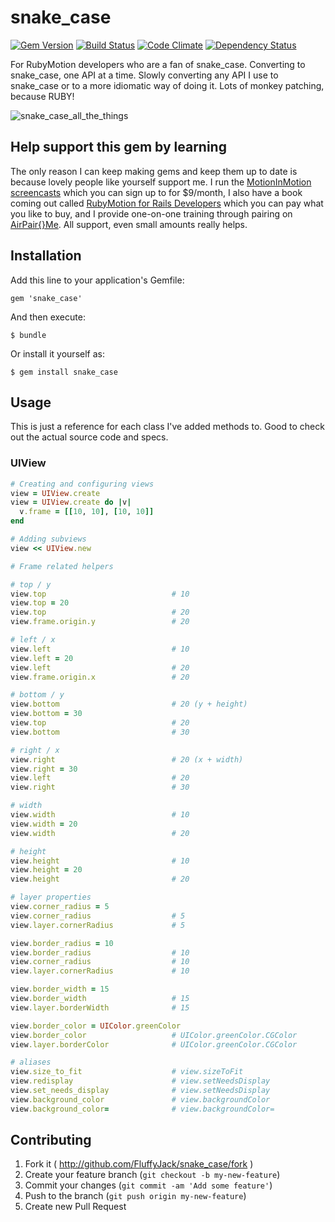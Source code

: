 # snake_case

[![Gem Version](https://badge.fury.io/rb/snake_case.png)](http://badge.fury.io/rb/snake_case) [![Build Status](https://travis-ci.org/FluffyJack/snake_case.png)](https://travis-ci.org/FluffyJack/snake_case) [![Code Climate](https://codeclimate.com/github/FluffyJack/snake_case.png)](https://codeclimate.com/github/FluffyJack/snake_case) [![Dependency Status](https://gemnasium.com/FluffyJack/snake_case.png)](https://gemnasium.com/FluffyJack/snake_case)

For RubyMotion developers who are a fan of snake_case. Converting to snake_case, one API at a time. Slowly converting any API I use to snake_case or to a more idiomatic way of doing it. Lots of monkey patching, because RUBY!

![snake_case_all_the_things](http://i.imgur.com/uNxIfp0.jpg)

## Help support this gem by learning

The only reason I can keep making gems and keep them up to date is because lovely people like yourself support me. I run the [MotionInMotion screencasts](https://motioninmotion.tv/) which you can sign up to for $9/month, I also have a book coming out called [RubyMotion for Rails Developers](http://book.motioninmotion.tv/) which you can pay what you like to buy, and I provide one-on-one training through pairing on [AirPair{}Me](http://airpair.me/fluffyjack?utm_source=expert&utm_medium=readme&utm_term=snake_case&utm_content=github&utm_campaign=airpairme). All support, even small amounts really helps.

## Installation

Add this line to your application's Gemfile:

    gem 'snake_case'

And then execute:

    $ bundle

Or install it yourself as:

    $ gem install snake_case

## Usage

This is just a reference for each class I've added methods to. Good to check out the actual source code and specs.

### UIView

```ruby
# Creating and configuring views
view = UIView.create
view = UIView.create do |v|
  v.frame = [[10, 10], [10, 10]]
end

# Adding subviews
view << UIView.new

# Frame related helpers

# top / y
view.top                            # 10
view.top = 20
view.top                            # 20
view.frame.origin.y                 # 20

# left / x
view.left                           # 10
view.left = 20
view.left                           # 20
view.frame.origin.x                 # 20

# bottom / y
view.bottom                         # 20 (y + height)
view.bottom = 30
view.top                            # 20
view.bottom                         # 30

# right / x
view.right                          # 20 (x + width)
view.right = 30
view.left                           # 20
view.right                          # 30

# width
view.width                          # 10
view.width = 20     
view.width                          # 20

# height
view.height                         # 10
view.height = 20     
view.height                         # 20

# layer properties
view.corner_radius = 5
view.corner_radius                  # 5
view.layer.cornerRadius             # 5

view.border_radius = 10
view.border_radius                  # 10
view.corner_radius                  # 10
view.layer.cornerRadius             # 10

view.border_width = 15
view.border_width                   # 15
view.layer.borderWidth              # 15

view.border_color = UIColor.greenColor
view.border_color                   # UIColor.greenColor.CGColor
view.layer.borderColor              # UIColor.greenColor.CGColor

# aliases
view.size_to_fit                    # view.sizeToFit
view.redisplay                      # view.setNeedsDisplay
view.set_needs_display              # view.setNeedsDisplay
view.background_color               # view.backgroundColor
view.background_color=              # view.backgroundColor=
```

## Contributing

1. Fork it ( http://github.com/FluffyJack/snake_case/fork )
2. Create your feature branch (`git checkout -b my-new-feature`)
3. Commit your changes (`git commit -am 'Add some feature'`)
4. Push to the branch (`git push origin my-new-feature`)
5. Create new Pull Request
